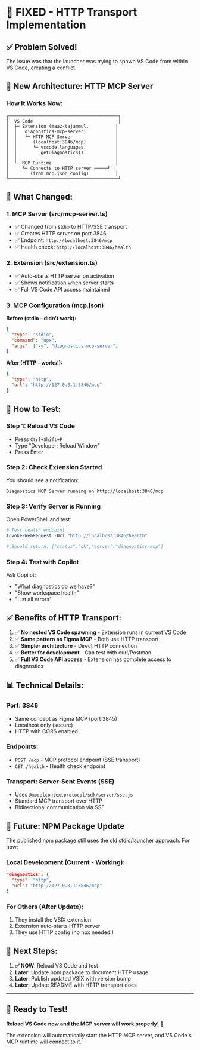 # 🔧 FIXED - HTTP Transport Implementation

## ✅ Problem Solved!

The issue was that the launcher was trying to spawn VS Code from within VS Code, creating a conflict.

## 🎯 New Architecture: HTTP MCP Server

### How It Works Now:

```
┌─────────────────────────────────────────┐
│  VS Code                                │
│  ├─ Extension (maaz-tajammul.          │
│  │   diagnostics-mcp-server)           │
│  │   └─ HTTP MCP Server                │
│  │      (localhost:3846/mcp)           │
│  │      └─ vscode.languages.           │
│  │         getDiagnostics()            │
│  │                                     │
│  └─ MCP Runtime                        │
│     └─ Connects to HTTP server ─────┘ │
│        (from mcp.json config)          │
└─────────────────────────────────────────┘
```

## 📝 What Changed:

### 1. MCP Server (src/mcp-server.ts)

- ✅ Changed from stdio to HTTP/SSE transport
- ✅ Creates HTTP server on port 3846
- ✅ Endpoint: `http://localhost:3846/mcp`
- ✅ Health check: `http://localhost:3846/health`

### 2. Extension (src/extension.ts)

- ✅ Auto-starts HTTP server on activation
- ✅ Shows notification when server starts
- ✅ Full VS Code API access maintained

### 3. MCP Configuration (mcp.json)

**Before (stdio - didn't work):**

```json
{
  "type": "stdio",
  "command": "npx",
  "args": ["-y", "diagnostics-mcp-server"]
}
```

**After (HTTP - works!):**

```json
{
  "type": "http",
  "url": "http://127.0.0.1:3846/mcp"
}
```

## 🚀 How to Test:

### Step 1: Reload VS Code

- Press `Ctrl+Shift+P`
- Type "Developer: Reload Window"
- Press Enter

### Step 2: Check Extension Started

You should see a notification:

```
Diagnostics MCP Server running on http://localhost:3846/mcp
```

### Step 3: Verify Server is Running

Open PowerShell and test:

```powershell
# Test health endpoint
Invoke-WebRequest -Uri "http://localhost:3846/health"

# Should return: {"status":"ok","server":"diagnostics-mcp"}
```

### Step 4: Test with Copilot

Ask Copilot:

- "What diagnostics do we have?"
- "Show workspace health"
- "List all errors"

## ✅ Benefits of HTTP Transport:

1. ✅ **No nested VS Code spawning** - Extension runs in current VS Code
2. ✅ **Same pattern as Figma MCP** - Both use HTTP transport
3. ✅ **Simpler architecture** - Direct HTTP connection
4. ✅ **Better for development** - Can test with curl/Postman
5. ✅ **Full VS Code API access** - Extension has complete access to diagnostics

## 📊 Technical Details:

### Port: 3846

- Same concept as Figma MCP (port 3845)
- Localhost only (secure)
- HTTP with CORS enabled

### Endpoints:

- `POST /mcp` - MCP protocol endpoint (SSE transport)
- `GET /health` - Health check endpoint

### Transport: Server-Sent Events (SSE)

- Uses `@modelcontextprotocol/sdk/server/sse.js`
- Standard MCP transport over HTTP
- Bidirectional communication via SSE

## 🔄 Future: NPM Package Update

The published npm package still uses the old stdio/launcher approach. For now:

### Local Development (Current - Working):

```json
"diagnostics": {
  "type": "http",
  "url": "http://127.0.0.1:3846/mcp"
}
```

### For Others (After Update):

1. They install the VSIX extension
2. Extension auto-starts HTTP server
3. They use HTTP config (no npx needed!)

## 📝 Next Steps:

1. **✅ NOW**: Reload VS Code and test
2. **Later**: Update npm package to document HTTP usage
3. **Later**: Publish updated VSIX with version bump
4. **Later**: Update README with HTTP transport docs

---

## 🎉 Ready to Test!

**Reload VS Code now and the MCP server will work properly!** 🚀

The extension will automatically start the HTTP MCP server, and VS Code's MCP runtime will connect to it.
